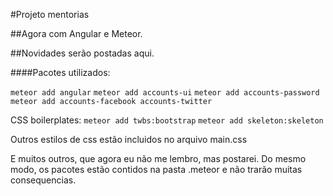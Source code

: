 #Projeto mentorias

##Agora com Angular e Meteor.

##Novidades serão postadas aqui.

####Pacotes utilizados:

`meteor add angular`
`meteor add accounts-ui`
`meteor add accounts-password`
`meteor add accounts-facebook accounts-twitter`

CSS boilerplates:
`meteor add twbs:bootstrap`
`meteor add skeleton:skeleton`

Outros estilos de css estão incluidos no arquivo main.css

E muitos outros, que agora eu não me lembro, mas postarei. Do mesmo modo, os pacotes estão contidos na pasta .meteor
e não trarão muitas consequencias.
